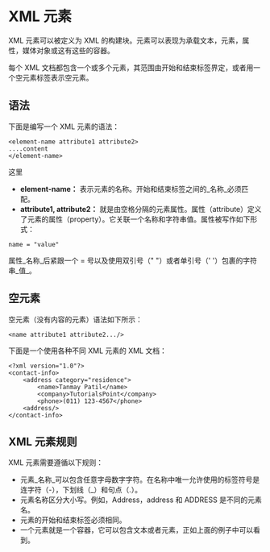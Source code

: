 # XML 元素

XML 元素可以被定义为 XML 的构建块。元素可以表现为承载文本，元素，属性，媒体对象或这有这些的容器。

每个 XML 文档都包含一个或多个元素，其范围由开始和结束标签界定，或者用一个空元素标签表示空元素。

## 语法

下面是编写一个 XML 元素的语法：

```
<element-name attribute1 attribute2>
....content
</element-name>
```

这里

- __element-name：__ 表示元素的名称。开始和结束标签之间的_名称_必须匹配。
- __attribute1, attribute2：__ 就是由空格分隔的元素属性。属性（attribute）定义了元素的属性（property）。它关联一个名称和字符串值。属性被写作如下形式：

```
name = "value"
```

属性_名称_后紧跟一个 = 号以及使用双引号（" "）或者单引号（' '）包裹的字符串_值_。

## 空元素

空元素（没有内容的元素）语法如下所示：

```
<name attribute1 attribute2.../>
```

下面是一个使用各种不同 XML 元素的 XML 文档：

```
<?xml version="1.0"?>
<contact-info>
	<address category="residence">
		<name>Tanmay Patil</name>
		<company>TutorialsPoint</company>
		<phone>(011) 123-4567</phone>
	<address/>
</contact-info>
```

## XML 元素规则

XML 元素需要遵循以下规则：

- 元素_名称_可以包含任意字母数字字符。在名称中唯一允许使用的标签符号是连字符（-），下划线（_）和句点（.）。
- 元素名称区分大小写。例如，Address，address 和 ADDRESS 是不同的元素名。
- 元素的开始和结束标签必须相同。
- 一个元素就是一个容器，它可以包含文本或者元素，正如上面的例子中可以看到。
